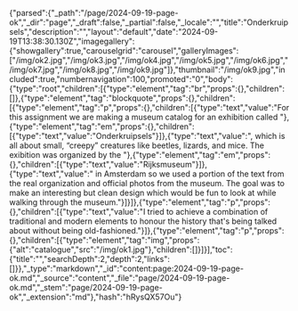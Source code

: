 {"parsed":{"_path":"/page/2024-09-19-page-ok","_dir":"page","_draft":false,"_partial":false,"_locale":"","title":"Onderkruipsels","description":"","layout":"default","date":"2024-09-19T13:38:30.130Z","imagegallery":{"showgallery":true,"carouselgrid":"carousel","galleryImages":["/img/ok2.jpg","/img/ok3.jpg","/img/ok4.jpg","/img/ok5.jpg","/img/ok6.jpg","/img/ok7.jpg","/img/ok8.jpg","/img/ok9.jpg"]},"thumbnail":"/img/ok9.jpg","included":true,"numbernavigation":100,"promoted":"0","body":{"type":"root","children":[{"type":"element","tag":"br","props":{},"children":[]},{"type":"element","tag":"blockquote","props":{},"children":[{"type":"element","tag":"p","props":{},"children":[{"type":"text","value":"For this assignment we are making a museum catalog for an exhibition called "},{"type":"element","tag":"em","props":{},"children":[{"type":"text","value":"Onderkruipsels"}]},{"type":"text","value":", which is all about small, “creepy” creatures like beetles, lizards, and mice. The exibition was organized by the "},{"type":"element","tag":"em","props":{},"children":[{"type":"text","value":"Rijksmuseum"}]},{"type":"text","value":" in Amsterdam so we used a portion of the text from the real organization and official photos from the museum. The goal was to make an interesting but clean design which would be fun to look at while walking through the museum."}]}]},{"type":"element","tag":"p","props":{},"children":[{"type":"text","value":"I tried to achieve a combination of traditional and modern elements to honour the history that's being talked about without being old-fashioned."}]},{"type":"element","tag":"p","props":{},"children":[{"type":"element","tag":"img","props":{"alt":"catalogue","src":"/img/ok1.jpg"},"children":[]}]}],"toc":{"title":"","searchDepth":2,"depth":2,"links":[]}},"_type":"markdown","_id":"content:page:2024-09-19-page-ok.md","_source":"content","_file":"page/2024-09-19-page-ok.md","_stem":"page/2024-09-19-page-ok","_extension":"md"},"hash":"hRysQX57Ou"}